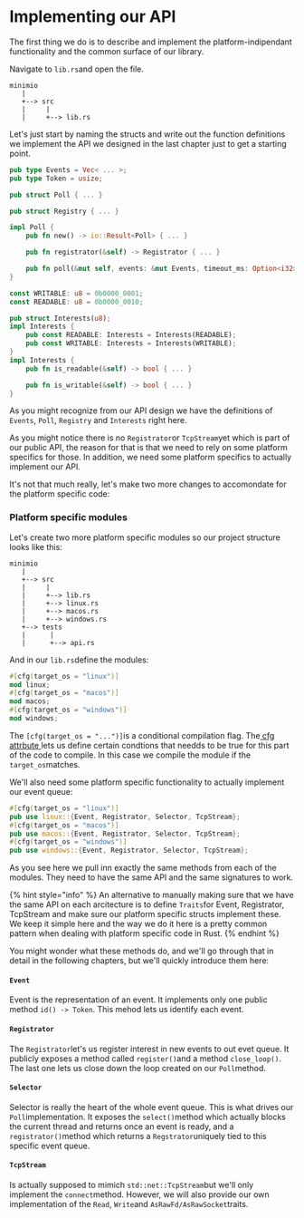 # Implementing our API

The first thing we do is to describe and implement the platform-indipendant functionality and the common surface of our library. 

Navigate to `lib.rs`and open the file.

```text
minimio
   |
   +--> src
   |     |
   |     +--> lib.rs

```

Let's just start by naming the structs and write out the function definitions we implement the API we designed in the last chapter just to get a starting point. 

```rust
pub type Events = Vec< ... >;
pub type Token = usize;

pub struct Poll { ... }

pub struct Registry { ... }

impl Poll {
    pub fn new() -> io::Result<Poll> { ... }

    pub fn registrator(&self) -> Registrator { ... }

    pub fn poll(&mut self, events: &mut Events, timeout_ms: Option<i32>) -> io::Result<usize> { ... }
}

const WRITABLE: u8 = 0b0000_0001;
const READABLE: u8 = 0b0000_0010;

pub struct Interests(u8);
impl Interests {
    pub const READABLE: Interests = Interests(READABLE);
    pub const WRITABLE: Interests = Interests(WRITABLE);
}
impl Interests {
    pub fn is_readable(&self) -> bool { ... }

    pub fn is_writable(&self) -> bool { ... }
}

```

As you might recognize from our API design we have the definitions of `Events`, `Poll`, `Registry` and `Interests` right here.

As you might notice there is no `Registrator`or `TcpStream`yet which is part of our public API, the reason for that is that we need to rely on some platform specifics for those. In addition, we need some platform specifics to actually implement our API.

It's not that much really, let's make two more changes to accomondate for the platform specific code:

### Platform specific modules

Let's create two more platform specific modules so our project structure looks like this:

```text
minimio
   |
   +--> src
   |     |
   |     +--> lib.rs
   |     +--> linux.rs
   |     +--> macos.rs
   |     +--> windows.rs
   +--> tests
   |      |
   |      +--> api.rs
```

And in our `lib.rs`define the modules:

```rust
#[cfg(target_os = "linux")]
mod linux;
#[cfg(target_os = "macos")]
mod macos;
#[cfg(target_os = "windows")]
mod windows;
```

The `[cfg(target_os = "...")]`is a conditional compilation flag. The[ cfg attrbute ](https://doc.rust-lang.org/reference/conditional-compilation.html)lets us define certain condtions that needds to be true for this part of the code to compile. In this case we compile the module if the `target_os`matches.

We'll also need some platform specific functionality to actually implement our event queue:

```rust
#[cfg(target_os = "linux")]
pub use linux::{Event, Registrator, Selector, TcpStream};
#[cfg(target_os = "macos")]
pub use macos::{Event, Registrator, Selector, TcpStream};
#[cfg(target_os = "windows")]
pub use windows::{Event, Registrator, Selector, TcpStream};
```

As you see here we pull inn exactly the same methods from each of the modules. They need to have the same API and the same signatures to work.

{% hint style="info" %}
An alternative to manually making sure that we have the same API on each arcitecture is to define `Traits`for Event, Registrator, TcpStream and make sure our platform specific structs implement these. We keep it simple here and the way we do it here is a pretty common pattern when dealing with platform specific code in Rust. 
{% endhint %}

You might wonder what these methods do, and we'll go through that in detail in the following chapters, but we'll quickly introduce them here:

#### `Event`

 Event is the representation of an event. It implements only one public method `id() -> Token`. This mehod lets us identify each event.

#### `Registrator`

The `Registrator`let's us register interest in new events to out evet queue. It publicly exposes a method called `register()`and a method `close_loop()`. The last one lets us close down the loop created on our `Poll`method.

#### `Selector`

Selector is really the heart of the whole event queue. This is what drives our `Poll`implementation. It exposes the `select()`method which actually blocks the current thread and returns once an event is ready, and a `registrator()`method which returns a `Regstrator`uniquely tied to this specific event queue.

#### `TcpStream`

Is actually supposed to mimich `std::net::TcpStream`but we'll only implement the `connect`method. However, we will also provide our own implementation of the `Read`, `Write`and `AsRawFd/AsRawSocket`traits.





